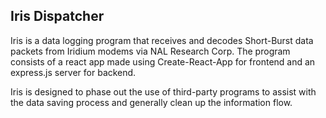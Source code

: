 
## Iris Dispatcher

Iris is a data logging program that receives and decodes Short-Burst data packets from Iridium modems via NAL Research Corp.
The program consists of a react app made using Create-React-App for frontend and an express.js server for backend.

Iris is designed to phase out the use of third-party programs to assist with the data saving process and generally clean up the
information flow.
